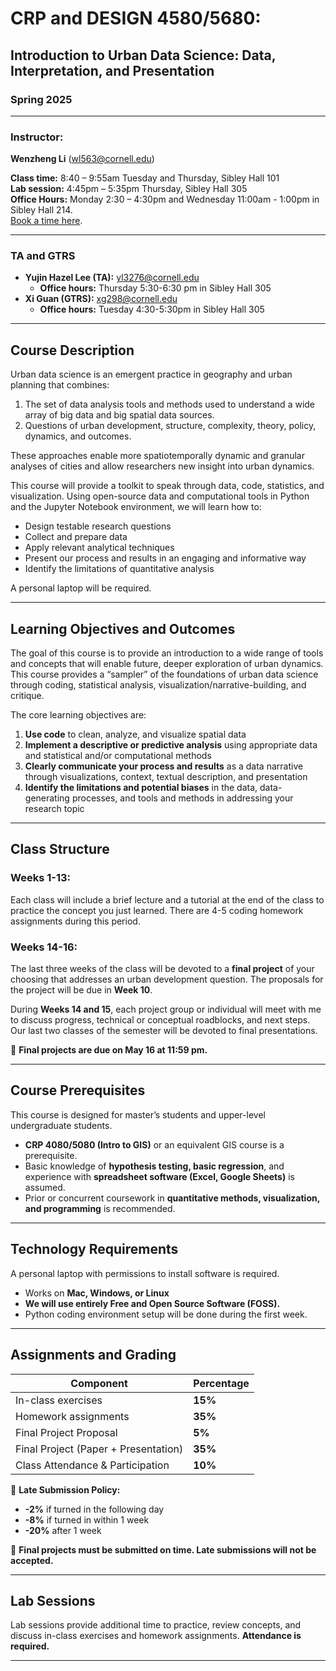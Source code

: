 # CRP and DESIGN 4580/5680:  

## Introduction to Urban Data Science: Data, Interpretation, and Presentation  

### Spring 2025  

---

### **Instructor:**  
**Wenzheng Li** ([wl563@cornell.edu](mailto:wl563@cornell.edu))  

**Class time:** 8:40 – 9:55am Tuesday and Thursday, Sibley Hall 101  
**Lab session:** 4:45pm – 5:35pm Thursday, Sibley Hall 305  
**Office Hours:** Monday 2:30 – 4:30pm and Wednesday 11:00am - 1:00pm in Sibley Hall 214.  
[Book a time here](https://docs.google.com/spreadsheets/d/1llOZHD-0r3ixPnX9oyu_nETox3C0MNI7Le5CCvWzXco/edit?usp=sharing).  

---

### **TA and GTRS**  
- **Yujin Hazel Lee (TA):** [yl3276@cornell.edu](mailto:yl3276@cornell.edu)  
  - **Office hours:** Thursday 5:30-6:30 pm in Sibley Hall 305  
- **Xi Guan (GTRS):** [xg298@cornell.edu](mailto:xg298@cornell.edu)  
  - **Office hours:** Tuesday 4:30-5:30pm in Sibley Hall 305  

---

## **Course Description**  

Urban data science is an emergent practice in geography and urban planning that combines:  
1) The set of data analysis tools and methods used to understand a wide array of big data and big spatial data sources.  
2) Questions of urban development, structure, complexity, theory, policy, dynamics, and outcomes.  

These approaches enable more spatiotemporally dynamic and granular analyses of cities and allow researchers new insight into urban dynamics.  

This course will provide a toolkit to speak through data, code, statistics, and visualization. Using open-source data and computational tools in Python and the Jupyter Notebook environment, we will learn how to:  
- Design testable research questions  
- Collect and prepare data  
- Apply relevant analytical techniques  
- Present our process and results in an engaging and informative way  
- Identify the limitations of quantitative analysis  

A personal laptop will be required.  

---

## **Learning Objectives and Outcomes**  

The goal of this course is to provide an introduction to a wide range of tools and concepts that will enable future, deeper exploration of urban dynamics. This course provides a “sampler” of the foundations of urban data science through coding, statistical analysis, visualization/narrative-building, and critique.  

The core learning objectives are:  
1. **Use code** to clean, analyze, and visualize spatial data  
2. **Implement a descriptive or predictive analysis** using appropriate data and statistical and/or computational methods  
3. **Clearly communicate your process and results** as a data narrative through visualizations, context, textual description, and presentation  
4. **Identify the limitations and potential biases** in the data, data-generating processes, and tools and methods in addressing your research topic  

---

## **Class Structure**  

### **Weeks 1-13:**  
Each class will include a brief lecture and a tutorial at the end of the class to practice the concept you just learned. There are 4-5 coding homework assignments during this period.  

### **Weeks 14-16:**  
The last three weeks of the class will be devoted to a **final project** of your choosing that addresses an urban development question. The proposals for the project will be due in **Week 10**.  

During **Weeks 14 and 15**, each project group or individual will meet with me to discuss progress, technical or conceptual roadblocks, and next steps. Our last two classes of the semester will be devoted to final presentations.  

📅 **Final projects are due on May 16 at 11:59 pm.**  

---

## **Course Prerequisites**  

This course is designed for master’s students and upper-level undergraduate students.  

- **CRP 4080/5080 (Intro to GIS)** or an equivalent GIS course is a prerequisite.  
- Basic knowledge of **hypothesis testing, basic regression**, and experience with **spreadsheet software (Excel, Google Sheets)** is assumed.  
- Prior or concurrent coursework in **quantitative methods, visualization, and programming** is recommended.  

---

## **Technology Requirements**  

A personal laptop with permissions to install software is required.  
- Works on **Mac, Windows, or Linux**  
- **We will use entirely Free and Open Source Software (FOSS).**  
- Python coding environment setup will be done during the first week.  

---

## **Assignments and Grading**  

| Component                      | Percentage  |
|--------------------------------|------------|
| In-class exercises             | **15%**    |
| Homework assignments           | **35%**    |
| Final Project Proposal         | **5%**     |
| Final Project (Paper + Presentation) | **35%** |
| Class Attendance & Participation | **10%** |

🔔 **Late Submission Policy:**  
- **-2%** if turned in the following day  
- **-8%** if turned in within 1 week  
- **-20%** after 1 week  

🚫 **Final projects must be submitted on time. Late submissions will not be accepted.**  

---

## **Lab Sessions**  

Lab sessions provide additional time to practice, review concepts, and discuss in-class exercises and homework assignments. **Attendance is required.**  

---

